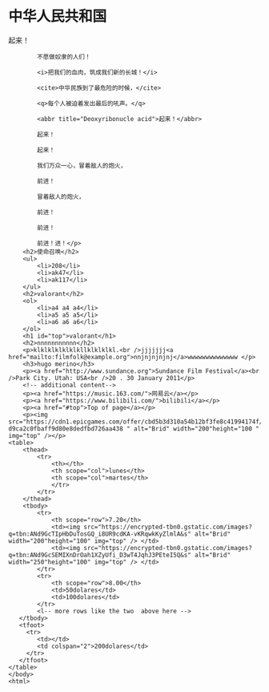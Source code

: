 <html>
    <head>
        <title>uaing External CSS</title>
        <link href="./estilo.css" type="text/css" rel="stylesheet" />
    </head>    
    <body>
        <h1>中华人民共和国</h1>
        <p>起来！

            不愿做奴隶的人们！
            
            <i>把我们的血肉，筑成我们新的长城！</i>
            
            <cite>中华民族到了最危险的时候，</cite>

            <q>每个人被迫着发出最后的吼声。</q>
            
            <abbr title="Deoxyribonucle acid">起来！</abbr>
            
            起来！
            
            起来！
            
            我们万众一心，冒着敌人的炮火，
            
            前进！
            
            冒着敌人的炮火，
            
            前进！
                
            前进！
            
            前进！进！</p>
        <h2>使命召唤</h2>
        <ul>
            <li>208</li>
            <li>ak47</li>
            <li>ak117</li>
        </ul>
        <h2>valorant</h2>
        <ol>
            <li>a4 a4 a4</li>
            <li>a5 a5 a5</li>
            <li>a6 a6 a6</li>
        </ol>
        <h1 id="top">valorant</h1>
        <h2>nnnnnnnnnnn</h2>
        <p>klklklklklklkllklklklkl.<br />jjjjjjj<a href="mailto:filmfolk@example.org">nnjnjnjnjnj</a>wwwwwwwwwwwwww </p>
        <h3>hugo merino</h3>
        <p><a href="http://www.sundance.org">Sundance Film Festival</a><br />Park City. Utah: USA<br />20 . 30 January 2011</p>
        <!-- additional content-->
        <p><a href="https://music.163.com/">网易云</a></p>
        <p><a href="https://www.bilibili.com/">bilibili</a></p>
        <p><a href="#top">Top of page</a></p>
        <p><img src="https://cdn1.epicgames.com/offer/cbd5b3d310a54b12bf3fe8c41994174f/EGS_VALORANT_RiotGames_S1_2560x1440-d9ca2c0fbaff9d80e8dedfbd726aa438 " alt="Brid" width="200"height="100 " img="top" /></p>                            
    <table>
        <thead>
            <tr>
                <th></th>
                <th scope="col">lunes</th>
                <th scope="col">martes</th>
                </tr>
            </tr>
        </thead>
        <tbody>
            <tr>
                <th scope="row">7.20</th>
                <td><img src="https://encrypted-tbn0.gstatic.com/images?q=tbn:ANd9GcTIpHbDuTosGQ_i8UR9cdKA-vKRqwkKyZlmlA&s" alt="Brid" width="200"height="100" img="top" /> </td>
                <td><img src="https://encrypted-tbn0.gstatic.com/images?q=tbn:ANd9GcSEMIXnDrOah1XZyUfi_D3wT4JqhJ3PEteI5Q&s" alt="Brid" width="250"height="100" img="top" /> </td>
            </tr>
            <tr>
                <th scope="row">8.00</th>
                <td>50dolares</td>
                <td>100dolares</td>
            </tr>
            <l-- more rows like the two  above here -->
       </tbody>
       <tfoot>
         <tr>
            <td></td>
            <td colspan="2">200dolares</td>
         </tr>
       </tfoot>
    </table>
    </body>
    <html>
